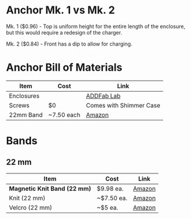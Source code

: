 # Anchor Mk. 1 vs Mk. 2

Mk. 1 ($0.96) - Top is uniform height for the entire length of the enclosure, but this would require a redesign of the charger.

Mk. 2 ($0.84) - Front has a dip to allow for charging. 

# Anchor Bill of Materials

| Item | Cost | Link |
| ---- | ---- | ------- |
| Enclosures |  | [ADDFab Lab](https://www.umass.edu/ials/core-facilities/advanced-digital-design-and-fabrication-addfab) |
| Screws | $0 | Comes with Shimmer Case |
| 22mm Band | ~7.50 each | [Amazon](https://www.amazon.com/Pack-Quick-Release-Braided-Bands/dp/B0F3JGPRRN/ref=sr_1_1_sspa?crid=W1IVIT2AAUJG&dib=eyJ2IjoiMSJ9.-FI5pTsfpgH7pLmW9zl5h7HN3XCrFBFnKmUVUvz6OK4GOcpUpMZP2-9cPJXrWG5rsfJShNfgPpcGXmqDWVVB6G5u6kmE8AOlT7O_wiGkYxIuv5-RmmiZgXsZDVgCdphggZN7AyXZSI0QNVxwvurT5enll_Ka-to1rDwrWDBxfj7W-RkboXVrklfStilVbXq0MU2RzTDqUyjlz7bMaarsp706dO_bUG0D-puW4-Fx9PI1-ytDGPJA9tWVwYEHr5aFoJniM5fDlWzWUXqwtDppbm46PmREqn3iscaN14_F3Dg.7iL6pJaPz7pBSb8zMcmigZXhwVI04l8cQ2fsqOuqi7o&dib_tag=se&keywords=24%2Bmm%2Bknit%2Bwatch%2Bband&qid=1752696812&sprefix=24%2Bmm%2Bknit%2Bwatch%2Bband%2Caps%2C82&sr=8-1-spons&sp_csd=d2lkZ2V0TmFtZT1zcF9hdGY&th=1) |

# Bands

## 22 mm

| Item | Cost | Link |
| ---- | ---- | ------- |
| **Magnetic Knit Band (22 mm)** | $9.98 ea. | [Amazon](https://www.amazon.com/Magnetic-Compatible-Samsung-Classic-Frontier/dp/B0CZ72L5L8/ref=sr_1_1_sspa?crid=399YUQVKHEQ0U&dib=eyJ2IjoiMSJ9.uIWBbfpWmX9eYJ0V92GPPvb_bee2ftx97lZ3djB4idCljNvSQQAPnAc7F_L6axAsHHZCUD80A2yYEy6_YNIQ87_01WMDesB3SA2FR31UP-hZ-Yz9J7fgTWmImokPtLcB-l7obl8MuxZaF9QWhmaRiY3GmabXeDtdG_147yoU_4KfAqznqUTk5RwwiBCFw-JTx3aM0Q61ov35tAKEpkNNqZ3oFjdSIsYl07LZdSRA-Do.NfIOCuw9Lptxak2KLWMMGleAal8tMgm6D9NUuD-p1lU&dib_tag=se&keywords=22%2Bmm%2Bmagnetic%2Bwatch%2Bband&qid=1752697369&sprefix=22%2Bmm%2Bmagnetic%2B%2Caps%2C114&sr=8-1-spons&sp_csd=d2lkZ2V0TmFtZT1zcF9hdGY&th=1&psc=1) |
| Knit (22 mm) | ~$7.50 ea. | [Amazon](https://www.amazon.com/Pack-Quick-Release-Braided-Bands/dp/B0F3JGPRRN/ref=sr_1_1_sspa?crid=W1IVIT2AAUJG&dib=eyJ2IjoiMSJ9.-FI5pTsfpgH7pLmW9zl5h7HN3XCrFBFnKmUVUvz6OK4GOcpUpMZP2-9cPJXrWG5rsfJShNfgPpcGXmqDWVVB6G5u6kmE8AOlT7O_wiGkYxIuv5-RmmiZgXsZDVgCdphggZN7AyXZSI0QNVxwvurT5enll_Ka-to1rDwrWDBxfj7W-RkboXVrklfStilVbXq0MU2RzTDqUyjlz7bMaarsp706dO_bUG0D-puW4-Fx9PI1-ytDGPJA9tWVwYEHr5aFoJniM5fDlWzWUXqwtDppbm46PmREqn3iscaN14_F3Dg.7iL6pJaPz7pBSb8zMcmigZXhwVI04l8cQ2fsqOuqi7o&dib_tag=se&keywords=24%2Bmm%2Bknit%2Bwatch%2Bband&qid=1752696812&sprefix=24%2Bmm%2Bknit%2Bwatch%2Bband%2Caps%2C82&sr=8-1-spons&sp_csd=d2lkZ2V0TmFtZT1zcF9hdGY&th=1) |
| Velcro (22 mm) | ~$5 ea. | [Amazon](https://www.amazon.com/ANNEFIT-Nylon-Sport-Release-Adjustable/dp/B0BQ6YL2SQ/ref=sr_1_3_sspa?crid=3BHRAH21MTSMS&dib=eyJ2IjoiMSJ9.O7TnkvCQndeCpDUV_vKIUml14YDOa-SXQfuXJbZ-yUZErDSRZ7cU-22PpmxviJHUSDlxS8oAfosI9XDqspHbW6FYeij7uYPJOC4PFrvJtiT94rEgNx41j0QS5VQTyhzARCGKz9ADa06QtgvHA3QeOIWZEQ9ez7oYdo0WdGRoyFhWpDKxj024ZxE5YZHZ-vhR6kwgZNQ7vBoV3DJ1nia9zztsuauLQz8xeDGyoz4WwI0WysSjVM4skf1YYaS9lKcQrwHyV1silnBtztdE4UY-x2FG3cnks_T-2PA_Ll6BiSI.b8SwOzpJ9Ew2J8-gYKWGau00-J9y-Yyfu36yNaHM1LY&dib_tag=se&keywords=24%2Bmm%2Bvelcro%2Bwatch%2Bband&qid=1752696927&sprefix=24%2Bmm%2Bvelcro%2Bwatch%2Bband%2Caps%2C120&sr=8-3-spons&sp_csd=d2lkZ2V0TmFtZT1zcF9hdGY&th=1&psc=1) |
